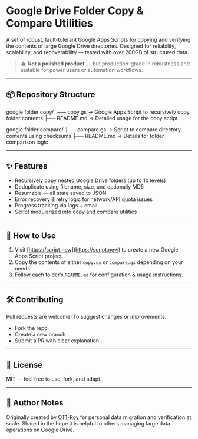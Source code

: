 # Google Drive Folder Copy & Compare Utilities

A set of robust, fault-tolerant Google Apps Scripts for copying and verifying the contents of large Google Drive directories. Designed for reliability, scalability, and recoverability — tested with over 200GB of structured data.

> ⚠️ **Not a polished product** — but production-grade in robustness and suitable for power users or automation workflows.

---

## 📦 Repository Structure

google folder copy/
├── copy.gs        → Google Apps Script to recursively copy folder contents
├── README.md      → Detailed usage for the copy script

google folder compare/
├── compare.gs     → Script to compare directory contents using checksums
├── README.md      → Details for folder comparison logic

---

## ✨ Features

- Recursively copy nested Google Drive folders (up to 10 levels)
- Deduplicate using filename, size, and optionally MD5
- Resumable — all state saved to JSON
- Error recovery & retry logic for network/API quota issues
- Progress tracking via logs + email
- Script modularized into copy and compare utilities

---

## 📖 How to Use

1. Visit [https://script.new](https://script.new) to create a new Google Apps Script project.
2. Copy the contents of either `copy.gs` or `compare.gs` depending on your needs.
3. Follow each folder’s `README.md` for configuration & usage instructions.

---

## 🛠️ Contributing

Pull requests are welcome! To suggest changes or improvements:

- Fork the repo
- Create a new branch
- Submit a PR with clear explanation

---

## 📜 License

MIT — feel free to use, fork, and adapt.

---

## 🧾 Author Notes

Originally created by [OT1-Roy](https://github.com/OT1-roy) for personal data migration and verification at scale. Shared in the hope it is helpful to others managing large data operations on Google Drive.